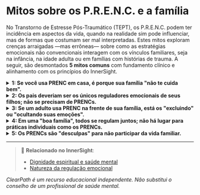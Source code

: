 # Mitos sobre os P.R.E.N.C. e a família 

No Transtorno de Estresse Pós-Traumático (TEPT), os P.R.E.N.C. podem ter incidência em aspectos da vida, quando na realidade sim pode influenciar, mas de formas que costumam ser mal interpretadas. Estes mitos exploram crenças arraigadas —mas errôneas— sobre como as estratégias emocionais não convencionais interagem com os vínculos familiares, seja na infância, na idade adulta ou em famílias com histórias de trauma. A seguir, são desmontados **5 mitos comuns** com fundamento clínico e alinhamento com os princípios do InnerSight.

<details>
<summary><strong>1: Se você usa PRENC em casa, é porque sua família "não te cuida bem".</strong></summary>

<strong>Realidade:</strong> O uso de PRENC não indica falha familiar, mas autorresponsabilidade emocional. Mesmo em famílias amorosas, pessoas com TEPT ou outras sensibilidades precisam de ferramentas pessoais para regular seu sistema nervoso, algo que o amor por si só não pode fazer.
</details>

<details>
<summary><strong>2: Os pais deveriam ser os únicos reguladores emocionais de seus filhos; não se precisam de PRENCs.</strong></summary>

<strong>Realidade:</strong> Embora a co-regulação parental seja fundamental na infância, ensinar às crianças estratégias de autorregulação (como um "cantinho sensorial" ou um objeto de segurança) lhes dá autonomia emocional. Os PRENCs, adaptados à sua idade, são ferramentas de empoderamento, não substitutos do apego.
</details>

<details>
<summary><strong>3: Se um adulto usa PRENC na frente de sua família, está os "excluindo" ou "ocultando suas emoções".</strong></summary>

<strong>Realidade:</strong> Usar um PRENC (como respirar profundamente ou tocar uma pedra calmante) pode ser uma forma de **evitar reações impulsivas** que danifiquem a comunicação familiar. Não é ocultamento, mas um esforço para responder desde a calma, não desde o trauma.
</details>

<details>
<summary><strong>4: Em uma "boa família", todos se regulam juntos; não há lugar para práticas individuais como os PRENCs.</strong></summary>

<strong>Realidade:</strong> As famílias saudáveis equilibram o apoio coletivo com o respeito pelas necessidades individuais. Alguns membros podem precisar de momentos ou ferramentas pessoais para se sentirem seguros. Isso não quebra a unidade; a fortalece com empatia diferenciada.
</details>

<details>
<summary><strong>5: Os PRENCs são "desculpas" para não participar da vida familiar.</strong></summary>

<strong>Realidade:</strong> Ao contrário, muitos usam PRENCs precisamente **para poder participar**: uma pessoa com hipersensibilidade sensorial pode usar fones de ouvido com sons calmantes durante um jantar familiar barulhento, o que lhe permite ficar presente em vez de se retirar por sobrecarga.
</details>

---

> 🔗 **Relacionado no InnerSight**:  
> - [Dignidade espiritual e saúde mental](https://inner-clarity.github.io/InnerSight/pt#dignidade-espiritual-e-saúde-mental)  
> - [Natureza da regulação emocional](https://inner-clarity.github.io/InnerSight/pt#natureza-da-regulação-emocional)

*ClearPath é um recurso educacional independente. Não substitui o conselho de um profissional de saúde mental.*
